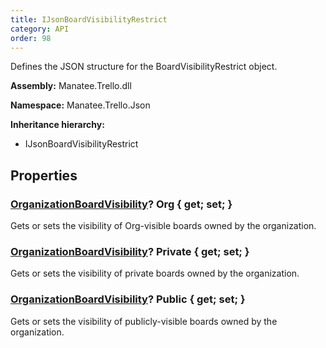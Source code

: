 ```yaml
---
title: IJsonBoardVisibilityRestrict
category: API
order: 98
---
```


Defines the JSON structure for the BoardVisibilityRestrict object.

**Assembly:** Manatee.Trello.dll

**Namespace:** Manatee.Trello.Json

**Inheritance hierarchy:**

- IJsonBoardVisibilityRestrict

## Properties

### [OrganizationBoardVisibility](../OrganizationBoardVisibility#organizationboardvisibility)? Org { get; set; }

Gets or sets the visibility of Org-visible boards owned by the organization.

### [OrganizationBoardVisibility](../OrganizationBoardVisibility#organizationboardvisibility)? Private { get; set; }

Gets or sets the visibility of private boards owned by the organization.

### [OrganizationBoardVisibility](../OrganizationBoardVisibility#organizationboardvisibility)? Public { get; set; }

Gets or sets the visibility of publicly-visible boards owned by the organization.

